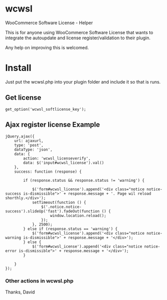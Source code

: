# wcwsl
WooCommerce Software License - Helper

This is for anyone using WooCommerce Software License that wants to integrate the autoupdate and license register/validation to their plugin.

Any help on improving this is welcomed.

# Install

Just put the wcwsl.php into your plugin folder and include it so that is runs.

## Get license
```
get_option('wcwsl_softlicense_key');
```

## Ajax register license Example

```
jQuery.ajax({
    url: ajaxurl,
    type: 'post',
    dataType: 'json',
    data: {
        action: 'wcwsl_licenseverify',
        data: $('input#wcwsl_license').val()
    },
    success: function (response) {

        if (response.status && response.status != 'warning') {

            $('form#wcwsl_license').append('<div class="notice notice-success is-dismissible">' + response.message + '. Page wil reload shorthly.</div>');
            setTimeout(function () {
                $('.notice.notice-success').slideUp('fast').fadeOut(function () {
                    window.location.reload();
                });
            }, 2500);
        } else if (response.status == 'warning') {
            $('form#wcwsl_license').append('<div class="notice notice-warning is-dismissible">' + response.message + '</div>');
        } else {
            $('form#wcwsl_icense').append('<div class="notice notice-error is-dismissible">' + response.message + '</div>');
        }

    }
});
```

### Other actions in wcwsl.php

Thanks,
David
